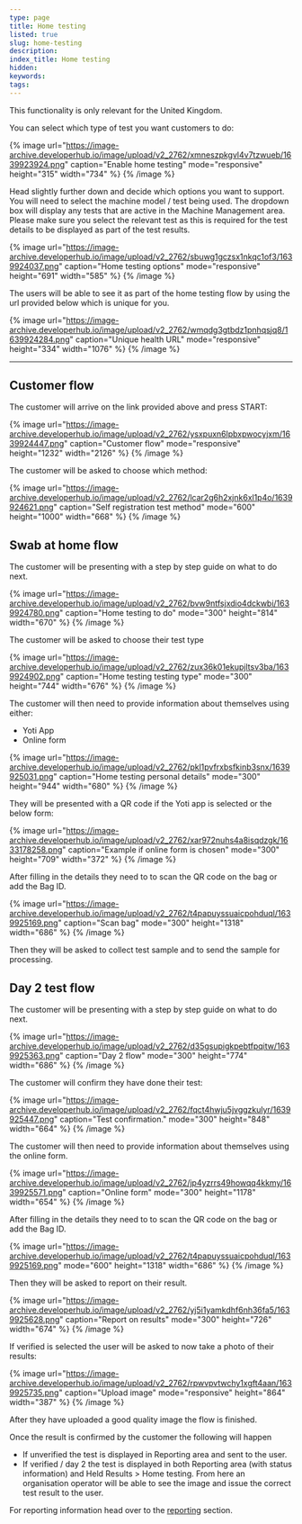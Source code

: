 ```yaml
---
type: page
title: Home testing
listed: true
slug: home-testing
description: 
index_title: Home testing
hidden: 
keywords: 
tags: 
---
```


This functionality is only relevant for the United Kingdom. 

You can select which type of test you want customers to do:

{% image url="https://image-archive.developerhub.io/image/upload/v2_2762/xmneszpkgvl4v7tzwueb/1639923924.png" caption="Enable home testing" mode="responsive" height="315" width="734" %}
{% /image %}

Head slightly further down and decide which options you want to support. You will need to select the machine model / test being used. The dropdown box will display any tests that are active in the Machine Management area. Please make sure you select the relevant test as this is required for the test details to be displayed as part of the test results.

{% image url="https://image-archive.developerhub.io/image/upload/v2_2762/sbuwg1gczsx1nkqc1of3/1639924037.png" caption="Home testing options" mode="responsive" height="691" width="585" %}
{% /image %}

The users will be able to see it as part of the home testing flow by using the url provided below which is unique for you.

{% image url="https://image-archive.developerhub.io/image/upload/v2_2762/wmqdg3gtbdz1pnhqsjq8/1639924284.png" caption="Unique health URL" mode="responsive" height="334" width="1076" %}
{% /image %}

---

## Customer flow

The customer will arrive on the link provided above and press START:

{% image url="https://image-archive.developerhub.io/image/upload/v2_2762/ysxpuxn6lpbxpwocyjxm/1639924447.png" caption="Customer flow" mode="responsive" height="1232" width="2126" %}
{% /image %}

The customer will be asked to choose which method:

{% image url="https://image-archive.developerhub.io/image/upload/v2_2762/lcar2g6h2xjnk6xl1p4o/1639924621.png" caption="Self registration test method" mode="600" height="1000" width="668" %}
{% /image %}

## Swab at home flow

The customer will be presenting with a step by step guide on what to do next.

{% image url="https://image-archive.developerhub.io/image/upload/v2_2762/bvw9ntfsjxdio4dckwbi/1639924780.png" caption="Home testing to do" mode="300" height="814" width="670" %}
{% /image %}

The customer will be asked to choose their test type

{% image url="https://image-archive.developerhub.io/image/upload/v2_2762/zux36k01ekupjltsv3ba/1639924902.png" caption="Home testing testing type" mode="300" height="744" width="676" %}
{% /image %}

The customer will then need to provide information about themselves using either:

- Yoti App
- Online form

{% image url="https://image-archive.developerhub.io/image/upload/v2_2762/pkl1pvfrxbsfkinb3snx/1639925031.png" caption="Home testing personal details" mode="300" height="944" width="680" %}
{% /image %}

They will be presented with a QR code if the Yoti app is selected or the below form:

{% image url="https://image-archive.developerhub.io/image/upload/v2_2762/xar972nuhs4a8isqdzgk/1633178258.png" caption="Example if online form is chosen" mode="300" height="709" width="372" %}
{% /image %}

After filling in the details they need to to scan the QR code on the bag or add the Bag ID. 

{% image url="https://image-archive.developerhub.io/image/upload/v2_2762/t4papuyssuaicpohduql/1639925169.png" caption="Scan bag" mode="300" height="1318" width="686" %}
{% /image %}

Then they will be asked to collect test sample and to send the sample for processing.

## Day 2 test flow

The customer will be presenting with a step by step guide on what to do next.

{% image url="https://image-archive.developerhub.io/image/upload/v2_2762/d35gsupigkpebtfpqitw/1639925363.png" caption="Day 2 flow" mode="300" height="774" width="686" %}
{% /image %}

The customer will confirm they have done their test:

{% image url="https://image-archive.developerhub.io/image/upload/v2_2762/fqct4hwju5jvggzkulyr/1639925447.png" caption="Test confirmation." mode="300" height="848" width="664" %}
{% /image %}

The customer will then need to provide information about themselves using the online form.

{% image url="https://image-archive.developerhub.io/image/upload/v2_2762/jp4yzrrs49howqq4kkmy/1639925571.png" caption="Online form" mode="300" height="1178" width="654" %}
{% /image %}

After filling in the details they need to to scan the QR code on the bag or add the Bag ID. 

{% image url="https://image-archive.developerhub.io/image/upload/v2_2762/t4papuyssuaicpohduql/1639925169.png" mode="600" height="1318" width="686" %}
{% /image %}

Then they will be asked to report on their result.

{% image url="https://image-archive.developerhub.io/image/upload/v2_2762/yj5i1yamkdhf6nh36fa5/1639925628.png" caption="Report on results" mode="300" height="726" width="674" %}
{% /image %}

If verified is selected the user will be asked to now take a photo of their results:

{% image url="https://image-archive.developerhub.io/image/upload/v2_2762/rpwvpvtwchy1xgft4aan/1639925735.png" caption="Upload image" mode="responsive" height="864" width="387" %}
{% /image %}

After they have uploaded a good quality image the flow is finished. 

Once the result is confirmed by the customer the following will happen

- If unverified the test is displayed in Reporting area and sent to the user.
- If verified / day 2 the test is displayed in both Reporting area (with status information) and Held Results &gt; Home testing. From here an organisation operator will be able to see the image and issue the correct test result to the user.

For reporting information head over to the [reporting](/health/reporting) section.